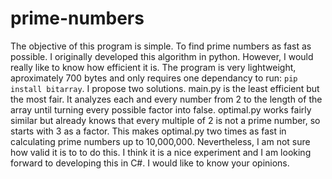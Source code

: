 # prime-numbers
The objective of this program is simple. To find prime numbers as fast as possible. I originally developed this algorithm in python. However, I would really like to know how efficient it is. The program is very lightweight, aproximately 700 bytes and only requires one dependancy to run: `pip install bitarray`. I propose two solutions. main.py is the least efficient but the most fair. It analyzes each and every number from 2 to the length of the array until turning every possible factor into false. optimal.py works fairly similar but already knows that every multiple of 2 is not a prime number, so starts with 3 as a factor. This makes optimal.py two times as fast in calculating prime numbers up to 10,000,000. Nevertheless, I am not sure how valid it is to to do this. I think it is a nice experiment and I am looking forward to developing this in C#. I would like to know your opinions. 
